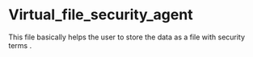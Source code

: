 # Virtual_file_security_agent
This file basically helps the user to store the data as a file with security terms .  
